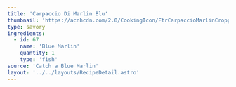 ```yaml
---
title: 'Carpaccio Di Marlin Blu'
thumbnail: 'https://acnhcdn.com/2.0/CookingIcon/FtrCarpaccioMarlinCropped.png'
type: savory
ingredients:
  - id: 67
    name: 'Blue Marlin'
    quantity: 1
    type: 'fish'
source: 'Catch a Blue Marlin'
layout: '../../layouts/RecipeDetail.astro'
---
```

